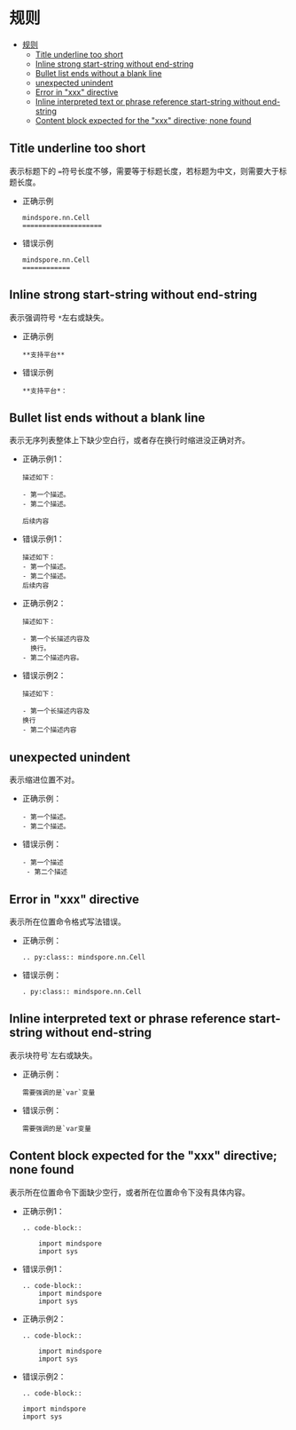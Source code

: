# 规则

- [规则](#规则)
    - [Title underline too short](#title-underline-too-short)
    - [Inline strong start-string without end-string](#inline-strong-start-string-without-end-string)
    - [Bullet list ends without a blank line](#bullet-list-ends-without-a-blank-line)
    - [unexpected unindent](#unexpected-unindent)
    - [Error in "xxx" directive](#error-in-"xxx"-directive)
    - [Inline interpreted text or phrase reference start-string without end-string](#inline-interpreted-text-or-phrase-reference-start-string-without-end-string)
    - [Content block expected for the "xxx" directive; none found](#content-block-expected-for-the-"xxx"-directive-none-found)

## Title underline too short

表示标题下的 `=`符号长度不够，需要等于标题长度，若标题为中文，则需要大于标题长度。

- 正确示例

    ```text
    mindspore.nn.Cell
    ====================
    ```

- 错误示例

    ```text
    mindspore.nn.Cell
    ============
    ```

## Inline strong start-string without end-string

表示强调符号 `*`左右或缺失。

- 正确示例

    ```text
    **支持平台**
    ```

- 错误示例

    ```text
    **支持平台*：
    ```

## Bullet list ends without a blank line

表示无序列表整体上下缺少空白行，或者存在换行时缩进没正确对齐。

- 正确示例1：

    ```text
    描述如下：

    - 第一个描述。
    - 第二个描述。

    后续内容
    ```

- 错误示例1：

    ```text
    描述如下：
    - 第一个描述。
    - 第二个描述。
    后续内容
    ```

- 正确示例2：

    ```text
    描述如下：

    - 第一个长描述内容及
      换行。
    - 第二个描述内容。
    ```

- 错误示例2：

    ```text
    描述如下：

    - 第一个长描述内容及
    换行
    - 第二个描述内容
    ```

## unexpected unindent

表示缩进位置不对。

- 正确示例：

    ```text
    - 第一个描述。
    - 第二个描述。
    ```

- 错误示例：

    ```text
    - 第一个描述
     - 第二个描述
    ```

## Error in "xxx" directive

表示所在位置命令格式写法错误。

- 正确示例：

    ```text
    .. py:class:: mindspore.nn.Cell
    ```

- 错误示例：

    ```text
    . py:class:: mindspore.nn.Cell
    ```

## Inline interpreted text or phrase reference start-string without end-string

表示块符号\`左右或缺失。

- 正确示例：

    ```text
    需要强调的是`var`变量
    ```

- 错误示例：

    ```text
    需要强调的是`var变量
    ```

## Content block expected for the "xxx" directive; none found

表示所在位置命令下面缺少空行，或者所在位置命令下没有具体内容。

- 正确示例1：

    ```text
    .. code-block::

        import mindspore
        import sys
    ```

- 错误示例1：

    ```text
    .. code-block::
        import mindspore
        import sys
    ```

- 正确示例2：

    ```text
    .. code-block::

        import mindspore
        import sys
    ```

- 错误示例2：

    ```text
    .. code-block::

    import mindspore
    import sys
    ```
